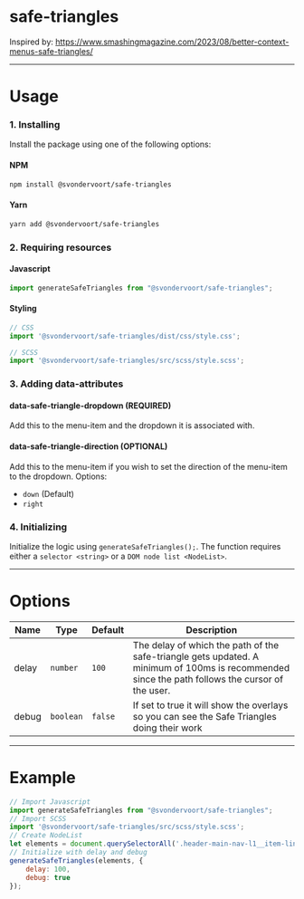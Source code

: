 # safe-triangles

Inspired by: https://www.smashingmagazine.com/2023/08/better-context-menus-safe-triangles/

---
# Usage

### 1. Installing
Install the package using one of the following options:

#### NPM
```bash
npm install @svondervoort/safe-triangles
```

#### Yarn
```bash
yarn add @svondervoort/safe-triangles
```

### 2. Requiring resources

#### Javascript
```javascript 
import generateSafeTriangles from "@svondervoort/safe-triangles";
```

#### Styling
```javascript
// CSS
import '@svondervoort/safe-triangles/dist/css/style.css';

// SCSS
import '@svondervoort/safe-triangles/src/scss/style.scss';
```

### 3. Adding data-attributes

#### data-safe-triangle-dropdown (REQUIRED)
Add this to the menu-item and the dropdown it is associated with.

#### data-safe-triangle-direction (OPTIONAL)
Add this to the menu-item if you wish to set the direction of the menu-item to the dropdown.
Options:
- `down` (Default)
- `right`

### 4. Initializing
Initialize the logic using `generateSafeTriangles();`.
The function requires either a `selector <string>` or a `DOM node list <NodeList>`.

---
# Options
| Name | Type | Default | Description                                                                                                                                     |
| ---- | ---- | ------- |-------------------------------------------------------------------------------------------------------------------------------------------------|
| delay | `number` | `100` | The delay of which the path of the safe-triangle gets updated. A minimum of 100ms is recommended since the path follows the cursor of the user. |
| debug | `boolean` | `false` | If set to true it will show the overlays so you can see the Safe Triangles doing their work                                                     |

---
# Example
```javascript
// Import Javascript
import generateSafeTriangles from "@svondervoort/safe-triangles";
// Import SCSS
import '@svondervoort/safe-triangles/src/scss/style.scss';
// Create NodeList
let elements = document.querySelectorAll('.header-main-nav-l1__item-link--has-children-js, .header-main-nav-l2__item-link--has-children-js');
// Initialize with delay and debug
generateSafeTriangles(elements, {
    delay: 100,
    debug: true
});
```